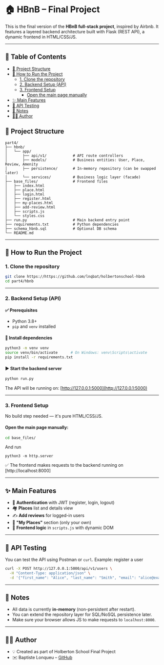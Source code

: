 # 🏠 HBnB – Final Project

This is the final version of the **HBnB full-stack project**, inspired by Airbnb. It features a layered backend architecture built with Flask (REST API), a dynamic frontend in HTML/CSS/JS.

---

## 📌 Table of Contents

- [📁 Project Structure](#-project-structure)
- [🚀 How to Run the Project](#-how-to-run-the-project)
  - [1. Clone the repository](#1-clone-the-repository)
  - [2. Backend Setup (API)](#2-backend-setup-api)
  - [3. Frontend Setup](#3-frontend-setup)
    - [Open the main page manually](#open-the-main-page-manually)
- [✨ Main Features](#-main-features)
- [🧪 API Testing](#-api-testing)
- [📜 Notes](#-notes)
- [👨‍💻 Author](#-author)



## 📁 Project Structure

```
part4/
├── hbnb/
│   └── app/
│       ├── api/v1/            # API route controllers
│       ├── models/            # Business entities: User, Place, Review, Amenity
│       ├── persistence/       # In-memory repository (can be swapped later)
│       └── services/          # Business logic layer (facade)
├── base_files/                # Frontend files
│   ├── index.html
│   ├── place.html
│   ├── login.html
│   ├── register.html
│   ├── my-places.html
│   ├── add-review.html
│   ├── scripts.js
│   └── styles.css
├── run.py                     # Main backend entry point
├── requirements.txt           # Python dependencies
├── schema_hbnb.sql            # Optional DB schema
└── README.md
```

---

## 🚀 How to Run the Project

### 1. Clone the repository

```bash
git clone https://https://github.com/lnqbat/holbertonschool-hbnb
cd part4/hbnb
```

---

### 2. Backend Setup (API)

#### ✅ Prerequisites

- Python 3.8+
- `pip` and `venv` installed

#### 🔧 Install dependencies

```bash
python3 -m venv venv
source venv/bin/activate      # On Windows: venv\Scripts\activate
pip install -r requirements.txt
```

#### ▶️ Start the backend server

```bash
python run.py
```

The API will be running on: [http://127.0.0.1:5000](http://127.0.0.1:5000)

---

### 3. Frontend Setup

No build step needed — it's pure HTML/CSS/JS.

#### Open the main page manually:

```bash
cd base_files/
```
And run 
```
python3 -m http.server
```
✅ The frontend makes requests to the backend running on [http://localhost:8000]

---

## ✨ Main Features

- 🔐 **Authentication** with JWT (register, login, logout)
- 🏘️ **Places** list and details view
- ✍️ **Add reviews** for logged-in users
- 🧾 **"My Places"** section (only your own)
- 🎯 **Frontend logic** in `scripts.js` with dynamic DOM

---

## 🧪 API Testing

You can test the API using Postman or `curl`. Example: register a user

```bash
curl -X POST http://127.0.0.1:5000/api/v1/users \
  -H "Content-Type: application/json" \
  -d '{"first_name": "Alice", "last_name": "Smith", "email": "alice@example.com", "password": "secure123"}'
```

---

## 📜 Notes

- All data is currently **in-memory** (non-persistent after restart).
- You can extend the repository layer for SQL/NoSQL persistence later.
- Make sure your browser allows JS to make requests to `localhost:8000`.

---

## 👨‍💻 Author

- 💡 Created as part of Holberton School Final Project
- ✉️ Baptiste Lonqueu – [GitHub](https://github.com/lnqbat)
